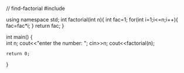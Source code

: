 // find-factorial
#include <iostream>

using namespace std;
int factorial(int n){
    int fac=1;
    for(int i=1;i<=n;i++){
        fac=fac*i;
    }
    return fac;
}

int main()
{   
    int n;
   cout<<"enter the number: ";
   cin>>n;
  cout<<factorial(n);
  
    return 0;
}
